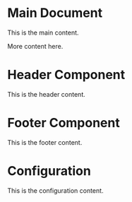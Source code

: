 # Main Document

This is the main content.

<!-- Import failed: ./components/header.md -->

More content here.

<!-- Import failed: ./components/footer.md -->

<!-- Import failed: ./shared/config.md -->


# Header Component

<!-- Import failed: ./shared/title.md -->

This is the header content.


# Footer Component

This is the footer content.

<!-- Import failed: ./shared/links.md -->


# Configuration

This is the configuration content.
